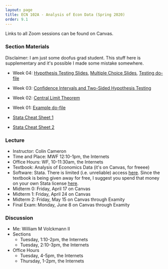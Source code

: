 ```yaml
---
layout: page
title: ECN 102A - Analysis of Econ Data (Spring 2020)
order: 9.1
---
```


Links to all Zoom sessions can be found on Canvas.


### Section Materials
Disclaimer: I am just some doofus grad student. This stuff here is
supplementary and it's possible I made some mistake somewhere.

* Week 04: [Hypothesis Testing Slides](week4_testing.pdf), [Multiple Choice Slides](week4_multiplechoice.pdf), [Testing do-file](week4_testing.do)
* Week 03: [Confidence Intervals and Two-Sided Hypothesis Testing](CI_htest_pvalue.pdf)
* Week 02: [Central Limit Theorem](CLT.pdf)
* Week 01: [Example do-file](week1_example.do)

* [Stata Cheat Sheet 1](102-stata-01.pdf)
* [Stata Cheat Sheet 2](102-stata-02.pdf)


### Lecture
* Instructor: Colin Cameron
* Time and Place: MWF 12:10-1pm, the Internets
* Office Hours: WF, 10-11:30am, the Internets
* Textbook: Analysis of Economics Data (it's on Canvas, for freeee)
* Software: Stata. There is limited (i.e. unreliable) access [here](https://virtuallab.ucdavis.edu/). Since the textbook is being given away for free, I suggest you spend that money on your own Stata license [here](https://www.stata.com/order/new/edu/gradplans/student-pricing/).
* Midterm 0: Friday, April 17 on Canvas
* Midterm 1: Friday, April 24 on Canvas
* Midterm 2: Friday, May 15 on Canvas through Examity
* Final Exam: Monday, June 8 on Canvas through Examity


### Discussion
* Me: William M Volckmann II
* Sections
  * Tuesday, 1:10-2pm, the Internets
  * Tuesday, 2:10-3pm, the Internets
* Office Hours
  * Tuesday, 4-5pm, the Internets
  * Thursday, 1-2pm, the Internets
